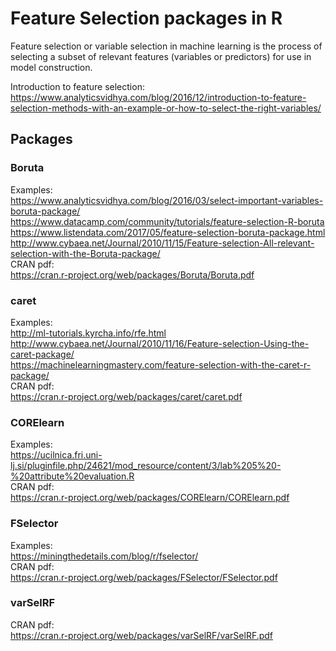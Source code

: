 # Feature Selection packages in R

Feature selection or variable selection in machine learning is the process of selecting a subset of relevant features (variables or predictors) for use in model construction.

Introduction to feature selection: https://www.analyticsvidhya.com/blog/2016/12/introduction-to-feature-selection-methods-with-an-example-or-how-to-select-the-right-variables/

## Packages

### Boruta

Examples: <br>
https://www.analyticsvidhya.com/blog/2016/03/select-important-variables-boruta-package/ <br>
https://www.datacamp.com/community/tutorials/feature-selection-R-boruta <br>
https://www.listendata.com/2017/05/feature-selection-boruta-package.html <br>
http://www.cybaea.net/Journal/2010/11/15/Feature-selection-All-relevant-selection-with-the-Boruta-package/ <br>
CRAN pdf: <br>
https://cran.r-project.org/web/packages/Boruta/Boruta.pdf

### caret

Examples: <br>
http://ml-tutorials.kyrcha.info/rfe.html <br>
http://www.cybaea.net/Journal/2010/11/16/Feature-selection-Using-the-caret-package/ <br>
https://machinelearningmastery.com/feature-selection-with-the-caret-r-package/ <br>
CRAN pdf: <br>
https://cran.r-project.org/web/packages/caret/caret.pdf

### CORElearn

Examples: <br>
https://ucilnica.fri.uni-lj.si/pluginfile.php/24621/mod_resource/content/3/lab%205%20-%20attribute%20evaluation.R <br>
CRAN pdf: <br>
https://cran.r-project.org/web/packages/CORElearn/CORElearn.pdf

### FSelector

Examples: <br>
https://miningthedetails.com/blog/r/fselector/  <br>
CRAN pdf: <br>
https://cran.r-project.org/web/packages/FSelector/FSelector.pdf

### varSelRF

CRAN pdf: <br>
https://cran.r-project.org/web/packages/varSelRF/varSelRF.pdf

